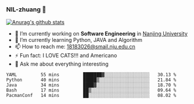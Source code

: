 ### NIL-zhuang 👋

<!--
**NIL-zhuang/NIL-zhuang** is a ✨ _special_ ✨ repository because its `README.md` (this file) appears on your GitHub profile.

Here are some ideas to get you started:

- 🔭 I’m currently working on ...
- 🌱 I’m currently learning ...
- 👯 I’m looking to collaborate on ...
- 🤔 I’m looking for help with ...
- 💬 Ask me about ...
- 📫 How to reach me: ...
- 😄 Pronouns: ...
- ⚡ Fun fact: ...
-->

[![Anurag's github stats](https://github-readme-stats.vercel.app/api?username=NIL-zhuang)](https://github.com/anuraghazra/github-readme-stats)

- 🔭 I’m currently working on **Software Engineering** in [Nanjing University](https://www.nju.edu.cn/)
- 🌱 I’m currently learning Python, JAVA and Algorithm
- 📫 How to reach me: 18183026@smail.nju.edu.cn
- ⚡ Fun fact: I LOVE CATS!!! and Americano
- 💬 Ask me about everything interesting

<!--START_SECTION:waka-->
```text
YAML         55 mins         ███████▓░░░░░░░░░░░░░░░░░   30.13 % 
Python       40 mins         █████▒░░░░░░░░░░░░░░░░░░░   21.84 % 
Java         34 mins         ████▓░░░░░░░░░░░░░░░░░░░░   18.70 % 
Bash         17 mins         ██▒░░░░░░░░░░░░░░░░░░░░░░   09.64 % 
PacmanConf   14 mins         ██░░░░░░░░░░░░░░░░░░░░░░░   08.02 % 
```
<!--END_SECTION:waka-->